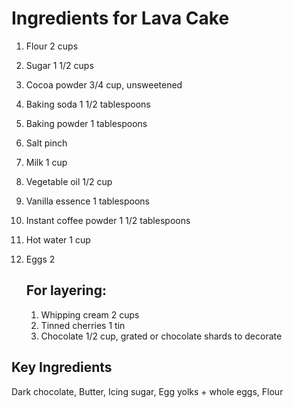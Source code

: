 # Ingredients for Lava Cake
1.  Flour 2 cups 									

2. Sugar 1 1/2 cups 									

3. Cocoa powder 3/4 cup, unsweetened 									

4. Baking soda 1 1/2 tablespoons 									

5. Baking powder 1 tablespoons 									

6. Salt pinch 									

7. Milk 1 cup 									

8. Vegetable oil 1/2 cup 									

9. Vanilla essence 1 tablespoons 									

10. Instant coffee powder 1 1/2 tablespoons 									

11. Hot water 1 cup 									

12. Eggs 2 									

    ## For layering:					

    1. Whipping cream 2 cups							
    2. Tinned cherries 1 tin 									
    3. Chocolate 1/2 cup, grated or chocolate shards to decorate 									

##  Key Ingredients 
Dark chocolate, Butter, Icing sugar, Egg yolks + whole eggs, Flour

